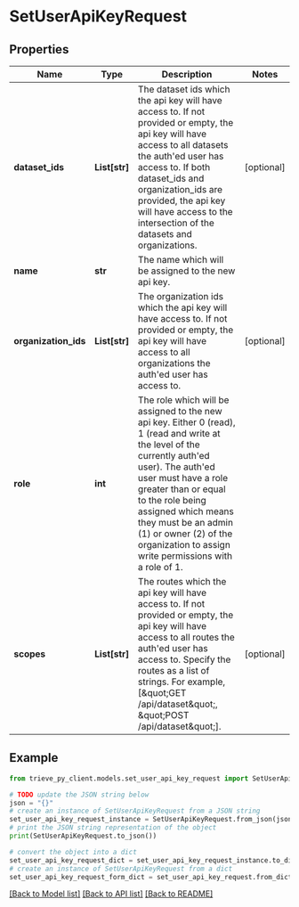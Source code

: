 # SetUserApiKeyRequest


## Properties

Name | Type | Description | Notes
------------ | ------------- | ------------- | -------------
**dataset_ids** | **List[str]** | The dataset ids which the api key will have access to. If not provided or empty, the api key will have access to all datasets the auth&#39;ed user has access to. If both dataset_ids and organization_ids are provided, the api key will have access to the intersection of the datasets and organizations. | [optional] 
**name** | **str** | The name which will be assigned to the new api key. | 
**organization_ids** | **List[str]** | The organization ids which the api key will have access to. If not provided or empty, the api key will have access to all organizations the auth&#39;ed user has access to. | [optional] 
**role** | **int** | The role which will be assigned to the new api key. Either 0 (read), 1 (read and write at the level of the currently auth&#39;ed user). The auth&#39;ed user must have a role greater than or equal to the role being assigned which means they must be an admin (1) or owner (2) of the organization to assign write permissions with a role of 1. | 
**scopes** | **List[str]** | The routes which the api key will have access to. If not provided or empty, the api key will have access to all routes the auth&#39;ed user has access to. Specify the routes as a list of strings. For example, [\&quot;GET /api/dataset\&quot;, \&quot;POST /api/dataset\&quot;]. | [optional] 

## Example

```python
from trieve_py_client.models.set_user_api_key_request import SetUserApiKeyRequest

# TODO update the JSON string below
json = "{}"
# create an instance of SetUserApiKeyRequest from a JSON string
set_user_api_key_request_instance = SetUserApiKeyRequest.from_json(json)
# print the JSON string representation of the object
print(SetUserApiKeyRequest.to_json())

# convert the object into a dict
set_user_api_key_request_dict = set_user_api_key_request_instance.to_dict()
# create an instance of SetUserApiKeyRequest from a dict
set_user_api_key_request_form_dict = set_user_api_key_request.from_dict(set_user_api_key_request_dict)
```
[[Back to Model list]](../README.md#documentation-for-models) [[Back to API list]](../README.md#documentation-for-api-endpoints) [[Back to README]](../README.md)


